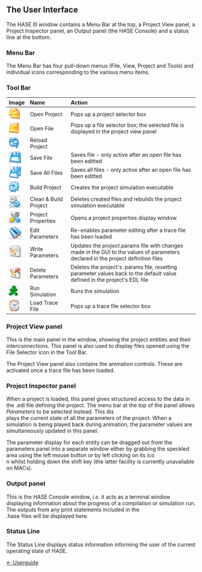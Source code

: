 ## The User Interface

The HASE III window contains a Menu Bar at the top, a Project View panel, a Project Inspector panel, an Output panel (the HASE Console) and a status line at the bottom.

### Menu Bar

The Menu Bar has four pull-down menus (File, View, Project and Tools) and individual icons corresponding to the various menu items.

### Tool Bar

| Image | Name | Action|
|:-------|:-----------|:-------------------|
|<img  src="images/proj-butt.gif" alt="project button">|Open Project|Pops up a project selector box|
|<img src="images/file-butt.gif" alt="file button">|Open File|Pops up a file selector box; the selected file is displayed in the project view panel|
|<img  src="images/reload-butt.gif" alt="reload button">|Reload Project| |
|<img  src="images/save.gif" alt="save button">|Save File|Saves file - only active after an open file has been editted|
|<img  src="images/save-all.gif" alt="save all button">|Save All Files|Saves all files - only active after an open file has been editted|
|<img  src="images/build-butt.gif" alt="build button">|Build Project|Creates the project simulation executable|
|<img  src="images/clean-build-butt.gif" alt="clean-build button">|Clean & Build Project|Deletes created files and rebuilds the project simulation executable|
|<img  src="images/props-butt.gif" alt="properties button">|Project Properties|Opens a project properties display window|
|<img  src="images/edit-param-butt.gif" alt="edit parameters button">|Edit Parameters|Re-enables parameter editing after a trace file has been loaded|
|<img  src="images/write-param-butt.gif" alt="write parameters button">|Write Parameters|Updates the <i>project</i>.params file with changes made in the GUI to the values of parameters declared in the project definition files|
|<img  src="images/deleteparams.png" alt="delete parameters button">|Delete Parameters|Deletes the project's .params file, resetting parameter values back to the default value defined in the project's EDL file|
|<img  src="images/run-butt.gif" alt="run button">|Run Simulation|Runs the simulation|
|<img  src="images/trace-butt.gif" alt="trace button">|Load Trace File|Pops up a trace file selector box|

### Project View panel

This is the main panel in the window, showing the project entities and their interconnections. This panel is also used to display files opened using the File Selector icon in the Tool Bar.

The Project View panel also contains the animation controls. These are activated once a trace file has been loaded.

### Project Inspector panel

When a project is loaded, this panel gives structured access to the data in the .edl file defining the project. The menu bar at the top of the panel allows *Parameters* to be selected instead. This dis\
plays the current state of all the parameters of the project.  When a simulation is being played back during animation, the parameter values are simultaneously updated in this panel.

The parameter display for each entity can be dragged out from the parameters panel into a separate window either by grabbing the speckled area using the left mouse button or by left clicking on its ico\
n whilst holding down the shift key (the latter facility is currently unavailable on MACs).

### Output panel

This is the HASE Console window, *i.e.* it acts as a terminal window displaying information about the progress of a compilation or simulation run. The outputs from any print statements included in the \
.hase files will be displayed here.

### Status Line

The Status Line displays status information informing the user of the current operating state of HASE.

[<- Userguide](<https://github.com/HASE-Group/Documents/blob/main/Userguide.md>)
